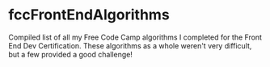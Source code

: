 # fccFrontEndAlgorithms
Compiled list of all my Free Code Camp algorithms I completed for the Front End 
Dev Certification. These algorithms as a whole weren't very difficult, but a few
provided a good challenge!
